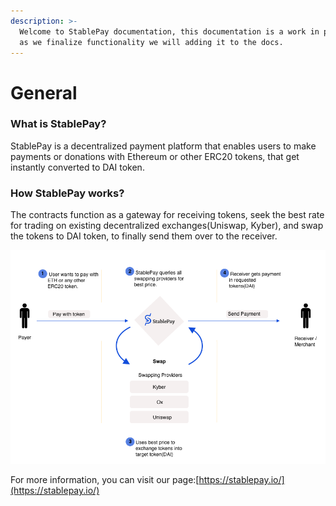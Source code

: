 ```yaml
---
description: >-
  Welcome to StablePay documentation, this documentation is a work in progress,
  as we finalize functionality we will adding it to the docs.
---
```


# General

### What is StablePay?

StablePay is a decentralized payment platform that enables users to make payments or donations with Ethereum or other ERC20 tokens, that get instantly converted to DAI token.

### How StablePay works?

The contracts function as a gateway for receiving tokens, seek the best rate for trading on existing decentralized exchanges\(Uniswap, Kyber\), and swap the tokens to DAI token, to finally send them over to the receiver.

![](.gitbook/assets/image%20%283%29.png)

For more information, you can visit our page:[https://stablepay.io/](https://stablepay.io/)



